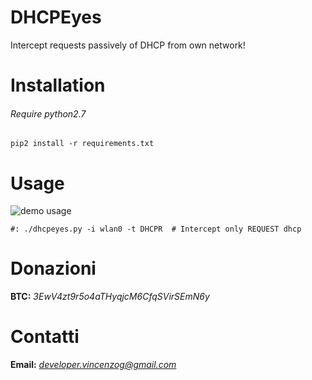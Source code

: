 # DHCPEyes
Intercept requests passively of DHCP from own network!

# Installation
###### Require python2.7

```
pip2 install -r requirements.txt
```
# Usage
![demo usage](https://raw.githubusercontent.com/vincenzogianfelice/DHCPEyes/master/img/usage.png)

```
#: ./dhcpeyes.py -i wlan0 -t DHCPR  # Intercept only REQUEST dhcp
```

# Donazioni

**BTC:** *3EwV4zt9r5o4aTHyqjcM6CfqSVirSEmN6y*

# Contatti

**Email:** *developer.vincenzog@gmail.com*
